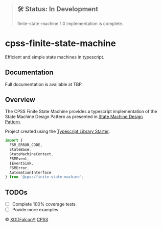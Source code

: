 > ## 🛠 Status: In Development
> finite-state-machine 1.0 implementation is complete.

# cpss-finite-state-machine
Efficient and simple state machines in typescript.

## Documentation

Full documentation is available at TBP.

## Overview

The CPSS Finite State Machine provides a typescript implementation of the State Machine Design Pattern as presented in [State Machine Design Pattern](http://community.wvu.edu/~hhammar/rts/adv%20rts/statecharts%20patterns%20papers%20and%20%20examples/paper%20on%20state%20pattern%20B31-full.pdf).

Project created using the [Typescript Library Starter](https://github.com/alexjoverm/typescript-library-starter).


```javascript
import {
  FSM_ERROR_CODE,
  StateBase,
  StateMachineContext,
  FSMEvent,
  IEventSink,
  FSMError,
  AutomationInterface
} from '@cpss/finite-state-machine';
```

## TODOs

- [ ] Complete 100% coverage tests.
- [ ] Povide more examples.

&copy; [XGDFalcon®](https://xgdfalcon.com)
[CPSS](https://controlpointsw.com)